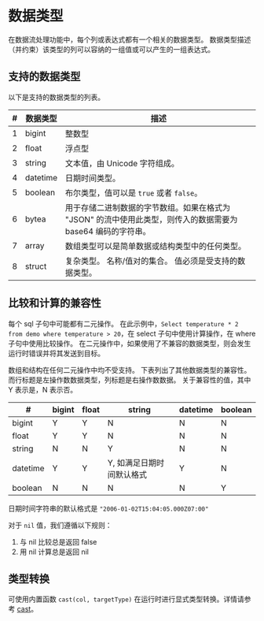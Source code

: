 # 数据类型

在数据流处理功能中，每个列或表达式都有一个相关的数据类型。 数据类型描述（并约束）该类型的列可以容纳的一组值或可以产生的一组表达式。

## 支持的数据类型

以下是支持的数据类型的列表。

| # | 数据类型     | 描述                                                             |
|---|----------|----------------------------------------------------------------|
| 1 | bigint   | 整数型                                                            |
| 2 | float    | 浮点型                                                            |
| 3 | string   | 文本值，由 Unicode 字符组成。                                            |
| 4 | datetime | 日期时间类型。                                                        |
| 5 | boolean  | 布尔类型，值可以是 `true` 或者 `false`。                                    |
| 6 | bytea    | 用于存储二进制数据的字节数组。如果在格式为 "JSON" 的流中使用此类型，则传入的数据需要为 base64 编码的字符串。 |
| 7 | array    | 数组类型可以是简单数据或结构类型中的任何类型。                                        |
| 8 | struct   | 复杂类型。 名称/值对的集合。 值必须是受支持的数据类型。                                  |

## 比较和计算的兼容性

每个 sql 子句中可能都有二元操作。 在此示例中，`Select temperature * 2 from demo where temperature > 20`，在 select 子句中使用计算操作，在 where 子句中使用比较操作。 在二元操作中，如果使用了不兼容的数据类型，则会发生运行时错误并将其发送到目标。

数组和结构在任何二元操作中均不受支持。 下表列出了其他数据类型的兼容性。 而行标题是左操作数数据类型，列标题是右操作数数据。 关于兼容性的值，其中 Y 表示是，N 表示否。

| #        | bigint | float | string         | datetime | boolean |
|----------|--------|-------|----------------|----------|---------|
| bigint   | Y      | Y     | N              | N        | N       |
| float    | Y      | Y     | N              | N        | N       |
| string   | N      | N     | Y              | N        | N       |
| datetime | Y      | Y     | Y, 如满足日期时间默认格式 | Y        | N       |
| boolean  | N      | N     | N              | N        | Y       |

日期时间字符串的默认格式是 `"2006-01-02T15:04:05.000Z07:00"`

对于 `nil` 值，我们遵循以下规则：

1. 与 nil 比较总是返回 false
2. 用 nil 计算总是返回 nil

## 类型转换

可使用内置函数 `cast(col, targetType)` 在运行时进行显式类型转换。详情请参考 [cast](./functions/transform_functions.md)。
